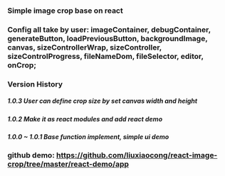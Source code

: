 ### Simple image crop base on react
### Config all take by user: imageContainer, debugContainer, generateButton, loadPreviousButton, backgroundImage, canvas, sizeControllerWrap, sizeController, sizeControlProgress, fileNameDom, fileSelector, editor, onCrop;
### Version History
##### 1.0.3  User can define crop size by set canvas width and height
##### 1.0.2  Make it as react modules and add react demo
##### 1.0.0 ~ 1.0.1  Base function implement, simple ui demo

### github demo: https://github.com/liuxiaocong/react-image-crop/tree/master/react-demo/app